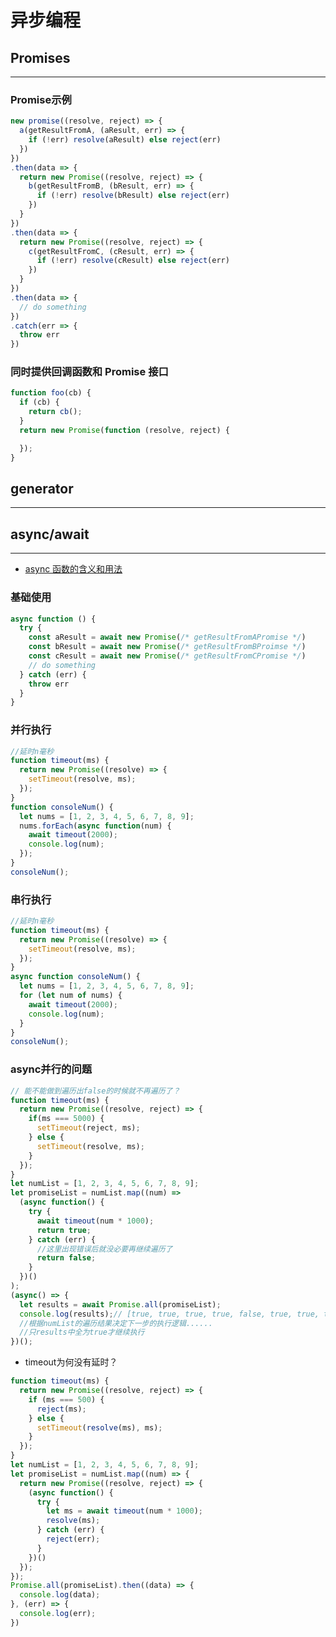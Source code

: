 # 异步编程

## Promises

--------------------------------------------------------------------------------

### Promise示例

```javascript
new promise((resolve, reject) => {
  a(getResultFromA, (aResult, err) => {
    if (!err) resolve(aResult) else reject(err)
  })
})
.then(data => {
  return new Promise((resolve, reject) => {
    b(getResultFromB, (bResult, err) => {
      if (!err) resolve(bResult) else reject(err)
    })
  }
})
.then(data => {
  return new Promise((resolve, reject) => {
    c(getResultFromC, (cResult, err) => {
      if (!err) resolve(cResult) else reject(err)
    })
  }
})
.then(data => {
  // do something
})
.catch(err => {
  throw err
})
```

### 同时提供回调函数和 Promise 接口

```javascript
function foo(cb) {  
  if (cb) {
    return cb();
  }
  return new Promise(function (resolve, reject) {

  });
}
```

## generator

--------------------------------------------------------------------------------

## async/await

--------------------------------------------------------------------------------

- [async 函数的含义和用法](http://www.ruanyifeng.com/blog/2015/05/async.html)

### 基础使用

```javascript
async function () {
  try {
    const aResult = await new Promise(/* getResultFromAPromise */)
    const bResult = await new Promise(/* getResultFromBProimse */)
    const cResult = await new Promise(/* getResultFromCPromise */)
    // do something
  } catch (err) {
    throw err
  }
}
```

### 并行执行

```javascript
//延时n毫秒
function timeout(ms) {
  return new Promise((resolve) => {
    setTimeout(resolve, ms);
  });
}
function consoleNum() {
  let nums = [1, 2, 3, 4, 5, 6, 7, 8, 9];
  nums.forEach(async function(num) {
    await timeout(2000);
    console.log(num);
  });
}
consoleNum();
```

### 串行执行

```javascript
//延时n毫秒
function timeout(ms) {
  return new Promise((resolve) => {
    setTimeout(resolve, ms);
  });
}
async function consoleNum() {
  let nums = [1, 2, 3, 4, 5, 6, 7, 8, 9];
  for (let num of nums) {
    await timeout(2000);
    console.log(num);
  }
}
consoleNum();
```

### async并行的问题

```javascript
// 能不能做到遍历出false的时候就不再遍历了？
function timeout(ms) {
  return new Promise((resolve, reject) => {
    if(ms === 5000) {
      setTimeout(reject, ms);
    } else {
      setTimeout(resolve, ms);
    }
  });
}
let numList = [1, 2, 3, 4, 5, 6, 7, 8, 9];
let promiseList = numList.map((num) =>
  (async function() {
    try {
      await timeout(num * 1000);
      return true;
    } catch (err) {
      //这里出现错误后就没必要再继续遍历了
      return false;
    }
  })()
);
(async() => {
  let results = await Promise.all(promiseList);
  console.log(results);// [true, true, true, true, false, true, true, true, true]
  //根据numList的遍历结果决定下一步的执行逻辑......
  //只results中全为true才继续执行
})();
```

- timeout为何没有延时？

```javascript
function timeout(ms) {
  return new Promise((resolve, reject) => {
    if (ms === 500) {
      reject(ms);
    } else {
      setTimeout(resolve(ms), ms);
    }
  });
}
let numList = [1, 2, 3, 4, 5, 6, 7, 8, 9];
let promiseList = numList.map((num) => {
  return new Promise((resolve, reject) => {
    (async function() {
      try {
        let ms = await timeout(num * 1000);
        resolve(ms);
      } catch (err) {
        reject(err);
      }
    })()
  });
});
Promise.all(promiseList).then((data) => {
  console.log(data);
}, (err) => {
  console.log(err);
})
```
